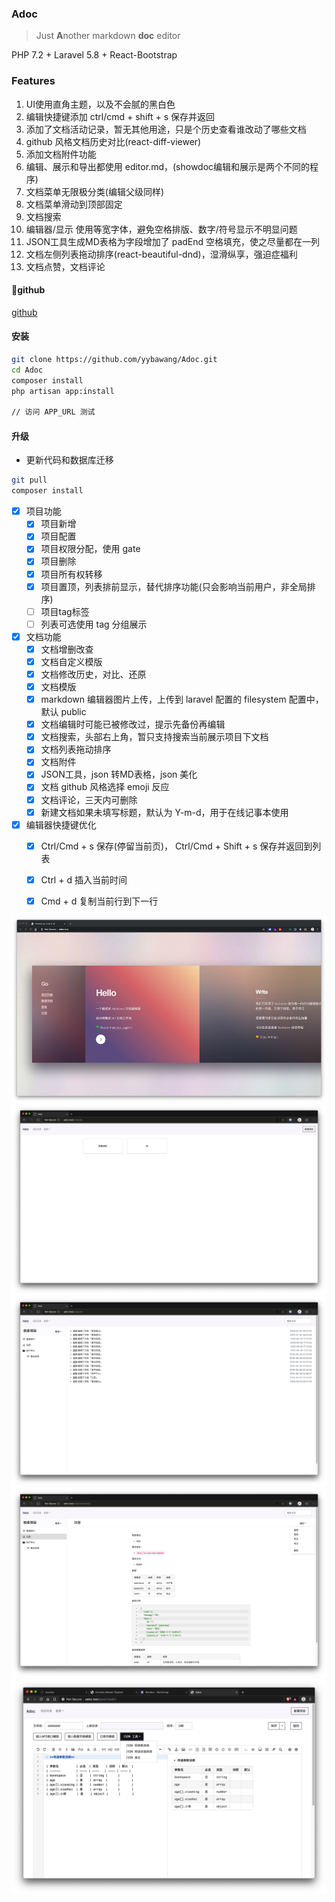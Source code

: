 ### Adoc

> Just **A**nother markdown **doc** editor

PHP 7.2 + Laravel 5.8 + React-Bootstrap

### Features

1. UI使用直角主题，以及不会腻的黑白色
2. 编辑快捷键添加 ctrl/cmd + shift + s 保存并返回
3. 添加了文档活动记录，暂无其他用途，只是个历史查看谁改动了哪些文档
4. github 风格文档历史对比(react-diff-viewer)
5. 添加文档附件功能
6. 编辑、展示和导出都使用 editor.md，(showdoc编辑和展示是两个不同的程序)
7. 文档菜单无限极分类(编辑父级同样)
8. 文档菜单滑动到顶部固定
9. 文档搜索
10. 编辑器/显示 使用等宽字体，避免空格排版、数字/符号显示不明显问题
11. JSON工具生成MD表格为字段增加了 padEnd 空格填充，使之尽量都在一列
12. 文档左侧列表拖动排序(react-beautiful-dnd)，湿滑纵享，强迫症福利
13. 文档点赞，文档评论

#### 💚github
[github](https://github.com/yybawang/Adoc)

#### 安装

```bash
git clone https://github.com/yybawang/Adoc.git
cd Adoc
composer install
php artisan app:install

// 访问 APP_URL 测试
```


#### 升级

- 更新代码和数据库迁移

```bash
git pull
composer install
```

* [x] 项目功能
    * [x] 项目新增
    * [x] 项目配置
    * [x] 项目权限分配，使用 gate
    * [x] 项目删除
    * [x] 项目所有权转移
    * [x] 项目置顶，列表排前显示，替代排序功能(只会影响当前用户，非全局排序)
    * [ ] 项目tag标签
    * [ ] 列表可选使用 tag 分组展示
* [x] 文档功能
    * [x] 文档增删改查
    * [x] 文档自定义模版
    * [x] 文档修改历史，对比、还原
    * [x] 文档模版
    * [x] markdown 编辑器图片上传，上传到 laravel 配置的 filesystem 配置中，默认 public
    * [x] 文档编辑时可能已被修改过，提示先备份再编辑
    * [x] 文档搜索，头部右上角，暂只支持搜索当前展示项目下文档
    * [x] 文档列表拖动排序
    * [x] 文档附件
    * [x] JSON工具，json 转MD表格，json 美化
    * [x] 文档 github 风格选择 emoji 反应
    * [x] 文档评论，三天内可删除
    * [x] 新建文档如果未填写标题，默认为 Y-m-d，用于在线记事本使用
* [x] 编辑器快捷键优化
    * [x] Ctrl/Cmd + s 保存(停留当前页)， Ctrl/Cmd + Shift + s 保存并返回到列表
    * [x] Ctrl + d 插入当前时间
    * [x] Cmd + d 复制当前行到下一行
    


![示例](https://raw.githubusercontent.com/yybawang/images/master/adoc/Xnip2019-05-25_12-28-38.png)
![示例](https://raw.githubusercontent.com/yybawang/images/master/adoc/Xnip2019-07-04_18-07-30.png)
![示例](https://raw.githubusercontent.com/yybawang/images/master/adoc/Xnip2019-07-04_18-07-44.png)
![示例](https://raw.githubusercontent.com/yybawang/images/master/adoc/Xnip2019-07-04_18-07-58.png)
![示例](https://raw.githubusercontent.com/yybawang/images/master/picgo/20190715003350.png)
